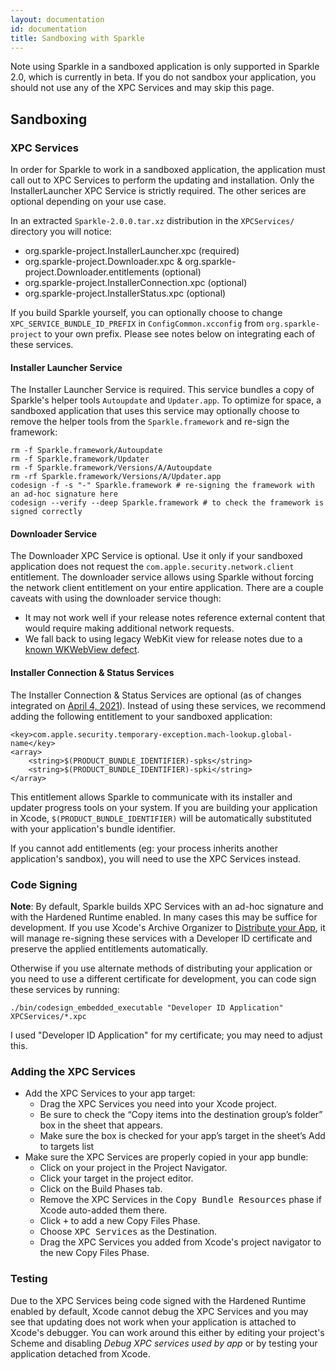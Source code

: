 ```yaml
---
layout: documentation
id: documentation
title: Sandboxing with Sparkle
---
```


Note using Sparkle in a sandboxed application is only supported in Sparkle 2.0, which is currently in beta. If you do not sandbox your application, you should not use any of the XPC Services and may skip this page.

## Sandboxing

### XPC Services

In order for Sparkle to work in a sandboxed application, the application must call out to XPC Services to perform the updating and installation. Only the InstallerLauncher XPC Service is strictly required. The other serices are optional depending on your use case.

In an extracted `Sparkle-2.0.0.tar.xz` distribution in the `XPCServices/` directory you will notice:

* org.sparkle-project.InstallerLauncher.xpc (required)
* org.sparkle-project.Downloader.xpc & org.sparkle-project.Downloader.entitlements (optional)
* org.sparkle-project.InstallerConnection.xpc (optional)
* org.sparkle-project.InstallerStatus.xpc (optional)

If you build Sparkle yourself, you can optionally choose to change `XPC_SERVICE_BUNDLE_ID_PREFIX` in `ConfigCommon.xcconfig` from `org.sparkle-project` to your own prefix. Please see notes below on integrating each of these services.

#### Installer Launcher Service

The Installer Launcher Service is required. This service bundles a copy of Sparkle's helper tools `Autoupdate` and `Updater.app`. To optimize for space, a sandboxed application that uses this service may optionally choose to remove the helper tools from the `Sparkle.framework` and re-sign the framework:

```
rm -f Sparkle.framework/Autoupdate
rm -f Sparkle.framework/Updater
rm -f Sparkle.framework/Versions/A/Autoupdate
rm -rf Sparkle.framework/Versions/A/Updater.app
codesign -f -s "-" Sparkle.framework # re-signing the framework with an ad-hoc signature here
codesign --verify --deep Sparkle.framework # to check the framework is signed correctly
```

#### Downloader Service

The Downloader XPC Service is optional. Use it only if your sandboxed application does not request the `com.apple.security.network.client` entitlement. The downloader service allows using Sparkle without forcing the network client entitlement on your entire application. There are a couple caveats with using the downloader service though:

* It may not work well if your release notes reference external content that would require making additional network requests.
* We fall back to using legacy WebKit view for release notes due to a [known WKWebView defect](https://github.com/feedback-assistant/reports/issues/1).

#### Installer Connection & Status Services

The Installer Connection & Status Services are optional (as of changes integrated on [April 4, 2021](https://github.com/sparkle-project/Sparkle/pull/1812)). Instead of using these services, we recommend adding the following entitlement to your sandboxed application:

```
<key>com.apple.security.temporary-exception.mach-lookup.global-name</key>
<array>
    <string>$(PRODUCT_BUNDLE_IDENTIFIER)-spks</string>
    <string>$(PRODUCT_BUNDLE_IDENTIFIER)-spki</string>
</array>
```

This entitlement allows Sparkle to communicate with its installer and updater progress tools on your system. If you are building your application in Xcode, `$(PRODUCT_BUNDLE_IDENTIFIER)` will be automatically substituted with your application's bundle identifier.

If you cannot add entitlements (eg: your process inherits another application's sandbox), you will need to use the XPC Services instead.

### Code Signing

**Note**: By default, Sparkle builds XPC Services with an ad-hoc signature and with the Hardened Runtime enabled. In many cases this may be suffice for development. If you use Xcode's Archive Organizer to [Distribute your App](/documentation#4-distributing-your-app), it will manage re-signing these services with a Developer ID certificate and preserve the applied entitlements automatically.

Otherwise if you use alternate methods of distributing your application or you need to use a different certificate for development, you can code sign these services by running:

```
./bin/codesign_embedded_executable "Developer ID Application" XPCServices/*.xpc
```

I used "Developer ID Application" for my certificate; you may need to adjust this.

### Adding the XPC Services

* Add the XPC Services to your app target:
  * Drag the XPC Services you need into your Xcode project.
  * Be sure to check the “Copy items into the destination group’s folder” box in the sheet that appears.
  * Make sure the box is checked for your app’s target in the sheet’s Add to targets list
* Make sure the XPC Services are properly copied in your app bundle:
  * Click on your project in the Project Navigator.
  * Click your target in the project editor.
  * Click on the Build Phases tab.
  * Remove the XPC Services in the <samp>Copy Bundle Resources</samp> phase if Xcode auto-added them there.
  * Click <samp>+</samp> to add a new Copy Files Phase.
  * Choose <samp>XPC Services</samp> as the Destination.
  * Drag the XPC Services you added from Xcode's project navigator to the new Copy Files Phase.

### Testing

Due to the XPC Services being code signed with the Hardened Runtime enabled by default, Xcode cannot debug the XPC Services and you may see that updating does not work when your application is attached to Xcode's debugger. You can work around this either by editing your project's Scheme and disabling *Debug XPC services used by app* or by testing your application detached from Xcode.
